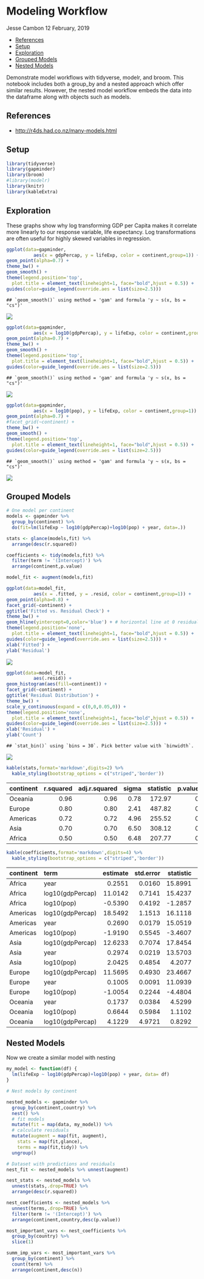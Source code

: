 Modeling Workflow
================
Jesse Cambon
12 February, 2019

-   [References](#references)
-   [Setup](#setup)
-   [Exploration](#exploration)
-   [Grouped Models](#grouped-models)
-   [Nested Models](#nested-models)

Demonstrate model workflows with tidyverse, modelr, and broom. This notebook includes both a group\_by and a nested approach which offer similar results. However, the nested model workflow embeds the data into the dataframe along with objects such as models.

References
----------

-   <http://r4ds.had.co.nz/many-models.html>

Setup
-----

``` r
library(tidyverse)
library(gapminder)
library(broom)
#library(modelr)
library(knitr)
library(kableExtra)
```

Exploration
-----------

These graphs show why log transforming GDP per Capita makes it correlate more linearly to our response variable, life expectancy. Log transformations are often useful for highly skewed variables in regression.

``` r
ggplot(data=gapminder,
          aes(x = gdpPercap, y = lifeExp, color = continent,group=1)) +
geom_point(alpha=0.7) +
theme_bw() +
geom_smooth() +
theme(legend.position='top',
  plot.title = element_text(lineheight=1, face="bold",hjust = 0.5)) + 
guides(color=guide_legend(override.aes = list(size=2.5))) 
```

    ## `geom_smooth()` using method = 'gam' and formula 'y ~ s(x, bs = "cs")'

![](Modeling_Workflow_files/figure-markdown_github/explore-1.png)

``` r
ggplot(data=gapminder,
          aes(x = log10(gdpPercap), y = lifeExp, color = continent,group=1)) +
geom_point(alpha=0.7) +
theme_bw() +
geom_smooth() +
theme(legend.position='top',
  plot.title = element_text(lineheight=1, face="bold",hjust = 0.5)) + 
guides(color=guide_legend(override.aes = list(size=2.5))) 
```

    ## `geom_smooth()` using method = 'gam' and formula 'y ~ s(x, bs = "cs")'

![](Modeling_Workflow_files/figure-markdown_github/explore-2.png)

``` r
ggplot(data=gapminder,
          aes(x = log10(pop), y = lifeExp, color = continent,group=1)) +
geom_point(alpha=0.7) +
#facet_grid(~continent) +
theme_bw() +
geom_smooth() +
theme(legend.position='top',
  plot.title = element_text(lineheight=1, face="bold",hjust = 0.5)) + 
guides(color=guide_legend(override.aes = list(size=2.5))) 
```

    ## `geom_smooth()` using method = 'gam' and formula 'y ~ s(x, bs = "cs")'

![](Modeling_Workflow_files/figure-markdown_github/explore-3.png)

Grouped Models
--------------

``` r
# One model per continent
models <- gapminder %>%
  group_by(continent) %>%
  do(fit=lm(lifeExp ~ log10(gdpPercap)+log10(pop) + year, data=.)) 

stats <- glance(models,fit) %>%
  arrange(desc(r.squared))

coefficients <- tidy(models,fit) %>%
  filter(term != '(Intercept)') %>%
  arrange(continent,p.value)

model_fit <- augment(models,fit)
```

``` r
ggplot(data=model_fit,
          aes(x = .fitted, y = .resid, color = continent,group=1)) +
geom_point(alpha=0.8) +
facet_grid(~continent) +
ggtitle('Fitted vs. Residual Check') +
theme_bw() +
geom_hline(yintercept=0,color='blue') + # horizontal line at 0 residual
theme(legend.position='none',
  plot.title = element_text(lineheight=1, face="bold",hjust = 0.5)) + 
guides(color=guide_legend(override.aes = list(size=2.5))) +
xlab('Fitted') +
ylab('Residual')
```

![](Modeling_Workflow_files/figure-markdown_github/plot-1.png)

``` r
ggplot(data=model_fit,
          aes(.resid)) +
geom_histogram(aes(fill=continent)) +
facet_grid(~continent) +
ggtitle('Residual Distribution') +
theme_bw() +
scale_y_continuous(expand = c(0,0,0.05,0)) + 
theme(legend.position='none',
  plot.title = element_text(lineheight=1, face="bold",hjust = 0.5)) + 
guides(color=guide_legend(override.aes = list(size=2.5))) +
xlab('Residual') +
ylab('Count')
```

    ## `stat_bin()` using `bins = 30`. Pick better value with `binwidth`.

![](Modeling_Workflow_files/figure-markdown_github/plot-2.png)

``` r
kable(stats,format='markdown',digits=2) %>%
  kable_styling(bootstrap_options = c("striped",'border'))
```

<table style="width:100%;">
<colgroup>
<col width="9%" />
<col width="9%" />
<col width="12%" />
<col width="5%" />
<col width="9%" />
<col width="7%" />
<col width="3%" />
<col width="8%" />
<col width="7%" />
<col width="7%" />
<col width="8%" />
<col width="10%" />
</colgroup>
<thead>
<tr class="header">
<th align="left">continent</th>
<th align="right">r.squared</th>
<th align="right">adj.r.squared</th>
<th align="right">sigma</th>
<th align="right">statistic</th>
<th align="right">p.value</th>
<th align="right">df</th>
<th align="right">logLik</th>
<th align="right">AIC</th>
<th align="right">BIC</th>
<th align="right">deviance</th>
<th align="right">df.residual</th>
</tr>
</thead>
<tbody>
<tr class="odd">
<td align="left">Oceania</td>
<td align="right">0.96</td>
<td align="right">0.96</td>
<td align="right">0.78</td>
<td align="right">172.97</td>
<td align="right">0</td>
<td align="right">4</td>
<td align="right">-26.03</td>
<td align="right">62.06</td>
<td align="right">67.95</td>
<td align="right">12.30</td>
<td align="right">20</td>
</tr>
<tr class="even">
<td align="left">Europe</td>
<td align="right">0.80</td>
<td align="right">0.80</td>
<td align="right">2.41</td>
<td align="right">487.82</td>
<td align="right">0</td>
<td align="right">4</td>
<td align="right">-825.98</td>
<td align="right">1661.96</td>
<td align="right">1681.39</td>
<td align="right">2073.54</td>
<td align="right">356</td>
</tr>
<tr class="odd">
<td align="left">Americas</td>
<td align="right">0.72</td>
<td align="right">0.72</td>
<td align="right">4.96</td>
<td align="right">255.52</td>
<td align="right">0</td>
<td align="right">4</td>
<td align="right">-903.93</td>
<td align="right">1817.85</td>
<td align="right">1836.37</td>
<td align="right">7274.08</td>
<td align="right">296</td>
</tr>
<tr class="even">
<td align="left">Asia</td>
<td align="right">0.70</td>
<td align="right">0.70</td>
<td align="right">6.50</td>
<td align="right">308.12</td>
<td align="right">0</td>
<td align="right">4</td>
<td align="right">-1301.08</td>
<td align="right">2612.15</td>
<td align="right">2632.06</td>
<td align="right">16558.14</td>
<td align="right">392</td>
</tr>
<tr class="odd">
<td align="left">Africa</td>
<td align="right">0.50</td>
<td align="right">0.50</td>
<td align="right">6.48</td>
<td align="right">207.77</td>
<td align="right">0</td>
<td align="right">4</td>
<td align="right">-2049.22</td>
<td align="right">4108.45</td>
<td align="right">4130.63</td>
<td align="right">26011.51</td>
<td align="right">620</td>
</tr>
</tbody>
</table>

``` r
kable(coefficients,format='markdown',digits=4) %>%
  kable_styling(bootstrap_options = c("striped",'border'))
```

| continent | term             |  estimate|  std.error|  statistic|  p.value|
|:----------|:-----------------|---------:|----------:|----------:|--------:|
| Africa    | year             |    0.2551|     0.0160|    15.8991|   0.0000|
| Africa    | log10(gdpPercap) |   11.0142|     0.7141|    15.4237|   0.0000|
| Africa    | log10(pop)       |   -0.5390|     0.4192|    -1.2857|   0.1990|
| Americas  | log10(gdpPercap) |   18.5492|     1.1513|    16.1118|   0.0000|
| Americas  | year             |    0.2690|     0.0179|    15.0519|   0.0000|
| Americas  | log10(pop)       |   -1.9190|     0.5545|    -3.4607|   0.0006|
| Asia      | log10(gdpPercap) |   12.6233|     0.7074|    17.8454|   0.0000|
| Asia      | year             |    0.2974|     0.0219|    13.5703|   0.0000|
| Asia      | log10(pop)       |    2.0425|     0.4854|     4.2077|   0.0000|
| Europe    | log10(gdpPercap) |   11.5695|     0.4930|    23.4667|   0.0000|
| Europe    | year             |    0.1005|     0.0091|    11.0939|   0.0000|
| Europe    | log10(pop)       |   -1.0054|     0.2244|    -4.4804|   0.0000|
| Oceania   | year             |    0.1737|     0.0384|     4.5299|   0.0002|
| Oceania   | log10(pop)       |    0.6644|     0.5984|     1.1102|   0.2801|
| Oceania   | log10(gdpPercap) |    4.1229|     4.9721|     0.8292|   0.4168|

Nested Models
-------------

Now we create a similar model with nesting

``` r
my_model <- function(df) {
  lm(lifeExp ~ log10(gdpPercap)+log10(pop) + year, data= df)
}

# Nest models by continent 

nested_models <- gapminder %>% 
  group_by(continent,country) %>% 
  nest() %>%
  # fit models
  mutate(fit = map(data, my_model)) %>%
  # calculate residuals
  mutate(augment = map(fit, augment),
    stats = map(fit,glance),
    terms = map(fit,tidy)) %>%
  ungroup()

# Dataset with predictions and residuals
nest_fit <- nested_models %>% unnest(augment)

nest_stats <- nested_models %>%
  unnest(stats,.drop=TRUE) %>%
  arrange(desc(r.squared)) 

nest_coefficients <- nested_models %>%
  unnest(terms,.drop=TRUE) %>%
  filter(term != '(Intercept)') %>%
  arrange(continent,country,desc(p.value))

most_important_vars <- nest_coefficients %>%
  group_by(country) %>% 
  slice(1)

summ_imp_vars <- most_important_vars %>%
  group_by(continent) %>%
  count(term) %>%
  arrange(continent,desc(n))
```
